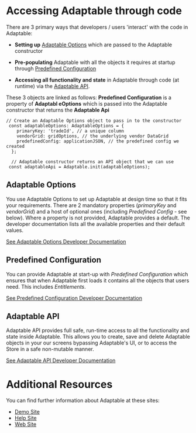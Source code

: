 # Accessing Adaptable through code

There are 3 primary ways that developers / users 'interact' with the code in Adaptable:

- **Setting up** [Adaptable Options](./interfaces/_adaptableOptions_adaptableOptions_.adaptableOptions.html) which are passed to the Adaptable constructor

- **Pre-populating** Adaptable with all the objects it requires at startup through [Predefined Configuration](./interfaces/_predefinedconfig_predefinedconfig_.predefinedconfig.html)

- **Accessing all functionality and state** in Adaptable through code (at runtime) via the [Adaptable API](interfaces/_api_adaptableApi_.adaptableApi.html).

These 3 objects are linked as follows: 
**Predefined Configuration** is a property of **Adaptabl eOptions** which is passed into the Adaptable constructor that returns the **Adaptable Api**

```tsx
// Create an Adaptable Options object to pass in to the constructor
 const adaptableOptions: AdaptableOptions = {
    primaryKey: 'tradeId', // a unique column
    vendorGrid: gridOptions, // the underlying vendor DataGrid
    predefinedConfig: applicationJSON, // the predefined config we created
  };

  // Adaptable constructor returns an API object that we can use
 const adaptableApi = Adaptable.init(adaptableOptions);
```

## Adaptable Options

You use Adaptable Options to set up Adaptable at design time so that it fits your requirements. There are 2 mandatory properties (_primaryKey_ and _vendorGrid_) and a host of optional ones (including _Predefined Config_ - see below). Where a property is not provided, Adaptable provides a default. The developer documentation lists all the available properties and their default values.

[See Adaptable Options Developer Documentation](./interfaces/_adaptableOptions_adaptableOptions_.adaptableOptions.html)

## Predefined Configuration

You can provide  Adaptable at start-up with _Predefined Configuration_ which ensures that when Adaptable first loads it contains all the objects that users need. This includes *Entitlements*.

[See Predefined Configuration Developer Documentation](./interfaces/_predefinedconfig_predefinedconfig_.predefinedconfig.html)


## Adaptable API

Adaptable API provides full safe, run-time access to all the functionality and state inside Adaptable. This allows you to create, save and delete Adaptable objects in your our screens bypassing Adaptable's UI, or to access the Store in a safe non-mutable manner.

[See Adaptable API Developer Documentation](interfaces/_api_adaptableApi_.adaptableApi.html)


# Additional Resources

You can find further information about Adaptable at these sites:

- [Demo Site](https://demo.adaptableblotter.com)
- [Help Site](https://adaptabletools.zendesk.com/hc/en-us)
- [Web Site](http://www.adaptabletools.com)
